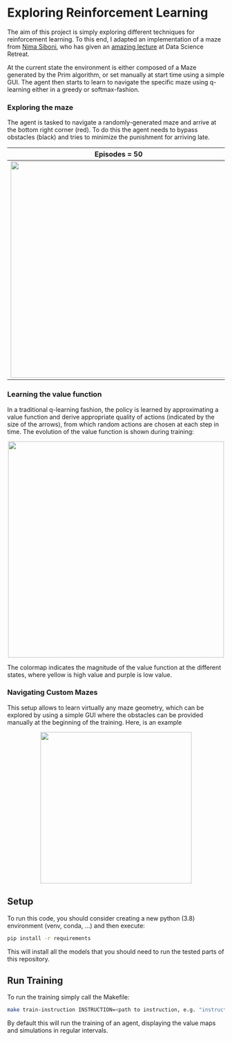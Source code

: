 # Exploring Reinforcement Learning

The aim of this project is simply exploring different techniques for reinforcement learning.
To this end, I adapted an implementation of a maze from [Nima Siboni](https://github.com/nima-siboni), who has given an [amazing lecture](https://github.com/nima-siboni/RL-course-batch-25-DSR) at Data Science Retreat.

At the current state the environment is either composed of a Maze generated by the Prim algorithm, or set manually at start time using a simple GUI.
The agent then starts to learn to navigate the specific maze using q-learning either in a greedy or softmax-fashion.

### Exploring the maze
The agent is tasked to navigate a randomly-generated maze and arrive at the bottom right corner (red). To do this the agent needs to bypass obstacles (black) and tries to minimize the punishment for arriving late. 

| Episodes = 50 | Episodes = 350 |
| --- | --- |
|<image src="data/run_episode_50.gif" width="500" height="500"/>| <image src="data/run_episode_350.gif" width="500" height="500"/>|

### Learning the value function
In a traditional q-learning fashion, the policy is learned by approximating a value function and derive appropriate quality of actions (indicated by the size of the arrows), from which random actions are chosen at each step in time. The evolution of the value function is shown during training:


<p align="center">
  <image src="data/value_evolution_prim_maze.gif" width="500" height="500"/>
</p>
  
The colormap indicates the magnitude of the value function at the different states, where yellow is high value and purple is low value.

### Navigating Custom Mazes
This setup allows to learn virtually any maze geometry, which can be explored by using a simple GUI where the obstacles can be provided manually at the beginning of the training. Here, is an example

<p align="center">
  <image src="data/run_episode_1500_custom_maze.gif" width="350" height="350"/>
</p>

## Setup

To run this code, you should consider creating a new python (3.8) environment (venv, conda, ...) and then execute:

```bash
pip install -r requirements
```

This will install all the models that you should need to run the tested parts of this repository.

## Run Training

To run the training simply call the Makefile:

```bash
make train-instruction INSTRUCTION=<path to instruction, e.g. "instructions/prim_maze.json">
```

By default this will run the training of an agent, displaying the value maps and simulations in regular intervals.


